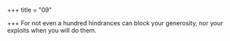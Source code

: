 +++
title = "09"

+++
For not even a hundred hindrances can block your generosity,
nor your exploits when you will do them. 